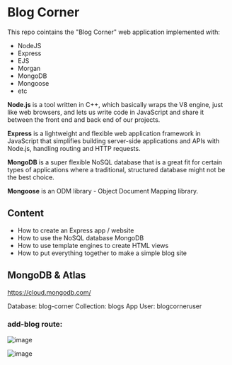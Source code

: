 # Blog Corner

This repo cointains the "Blog Corner" web application implemented with:

- NodeJS
- Express
- EJS
- Morgan
- MongoDB
- Mongoose
- etc

<b>Node.js</b> is a tool written in C++, which basically wraps the V8 engine, just like web browsers, and lets us write code in JavaScript and share it between the front end and back end of our projects.

<b>Express</b> is a lightweight and flexible web application framework in JavaScript that simplifies building server-side applications and APIs with Node.js, handling routing and HTTP requests. 

<b>MongoDB</b> is a super flexible NoSQL database that is a great fit for certain types of applications where a traditional, structured database might not be the best choice. 

<b>Mongoose</b> is an ODM library - Object Document Mapping library. 


## Content

- How to create an Express app / website
- How to use the NoSQL database MongoDB
- How to use template engines to create HTML views
- How to put everything together to make a simple blog site

## MongoDB & Atlas

https://cloud.mongodb.com/

Database: blog-corner
Collection: blogs
App User: blogcorneruser

### add-blog route:

![image](https://github.com/siomarapantarotto/nodejs-mongodb-blog/assets/5893219/ef9d1ec7-77d8-41a0-82f4-4edc618d0c4d)

![image](https://github.com/siomarapantarotto/nodejs-mongodb-blog/assets/5893219/36333f9d-3a74-4132-9d71-c7413452bd60)

